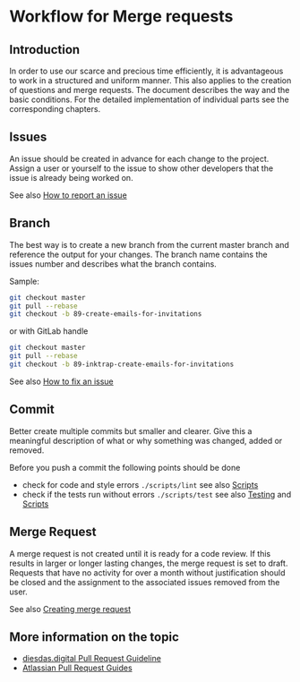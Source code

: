 # Workflow for Merge requests

## Introduction

In order to use our scarce and precious time efficiently, it is advantageous to work in a structured and uniform manner.
This also applies to the creation of questions and merge requests.
The document describes the way and the basic conditions. For the detailed implementation of individual parts
see the corresponding chapters.

## Issues

An issue should be created in advance for each change to the project.
Assign a user or yourself to the issue to show other developers that the issue is already being worked on.

See also [How to report an issue](issue.md#How-to-report-an-issue) 

## Branch

The best way is to create a new branch from the current master branch and reference the output for your changes.
The branch name contains the issues number and describes what the branch contains.

Sample:
```bash
git checkout master
git pull --rebase
git checkout -b 89-create-emails-for-invitations
```

or with GitLab handle
```bash
git checkout master
git pull --rebase
git checkout -b 89-inktrap-create-emails-for-invitations
```

See also [How to fix an issue](issue.md#How-to-fix-an-issue)

## Commit

Better create multiple commits but smaller and clearer.
Give this a meaningful description of what or why something was changed, added or removed.

Before you push a commit the following points should be done

- check for code and style errors `./scripts/lint`
  see also [Scripts](deployment/scripts.md#codestyle-scripts)
- check if the tests run without errors `./scripts/test`
  see also [Testing](backend/testing.md#running-tests) and [Scripts](deployment/scripts.md#testing-scripts)


## Merge Request

A merge request is not created until it is ready for a code review.
If this results in larger or longer lasting changes, the merge request is set to draft.
Requests that have no activity for over a month without justification should be closed and the assignment to the 
associated issues removed from the user.

See also [Creating merge request](https://docs.gitlab.com/ee/user/project/merge_requests/creating_merge_requests.html)


## More information on the topic

- [diesdas.digital Pull Request Guideline](https://www.diesdas.digital/wiki/life-as-a-developer/pull-request-guidelines)
- [Atlassian Pull Request Guides](https://www.atlassian.com/blog/git/written-unwritten-guide-pull-requests)

